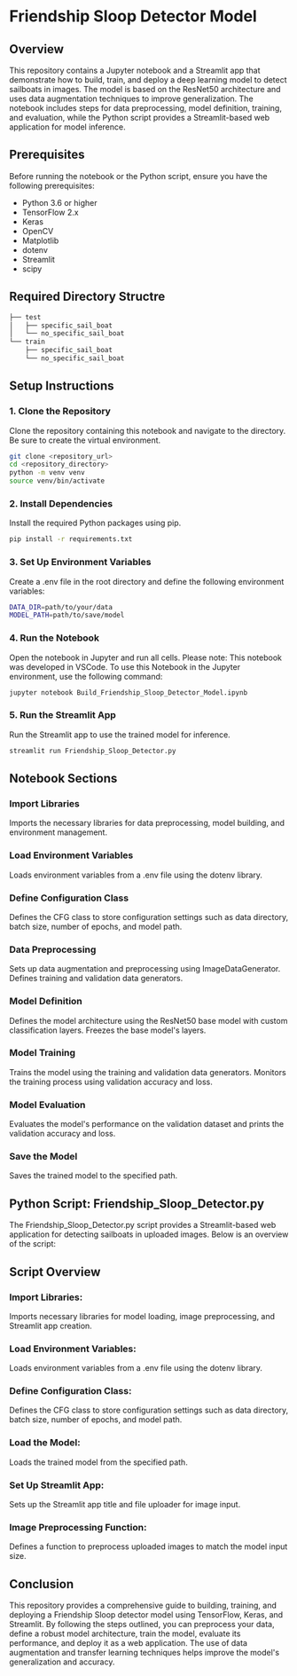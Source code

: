 # Friendship Sloop Detector Model

## Overview

This repository contains a Jupyter notebook and a Streamlit app that demonstrate how to build, train, and deploy a deep learning model to detect sailboats in images. The model is based on the ResNet50 architecture and uses data augmentation techniques to improve generalization. The notebook includes steps for data preprocessing, model definition, training, and evaluation, while the Python script provides a Streamlit-based web application for model inference.

## Prerequisites

Before running the notebook or the Python script, ensure you have the following prerequisites:

- Python 3.6 or higher
- TensorFlow 2.x
- Keras
- OpenCV
- Matplotlib
- dotenv
- Streamlit
- scipy

## Required Directory Structre

```bash
├── test
│   ├── specific_sail_boat
│   └── no_specific_sail_boat
└── train
    ├── specific_sail_boat
    └── no_specific_sail_boat
```

## Setup Instructions

### 1. Clone the Repository
Clone the repository containing this notebook and navigate to the directory. Be sure to create the virtual environment.
```bash
git clone <repository_url>
cd <repository_directory>
python -m venv venv
source venv/bin/activate
```

### 2. Install Dependencies
Install the required Python packages using pip.
```bash
pip install -r requirements.txt
```

### 3. Set Up Environment Variables
Create a .env file in the root directory and define the following environment variables:
```bash
DATA_DIR=path/to/your/data
MODEL_PATH=path/to/save/model
```

### 4. Run the Notebook
Open the notebook in Jupyter and run all cells. Please note: This notebook was developed in VSCode. To use this Notebook in the Jupyter environment, use the following command:
```bash
jupyter notebook Build_Friendship_Sloop_Detector_Model.ipynb
```

### 5. Run the Streamlit App
Run the Streamlit app to use the trained model for inference.
```bash
streamlit run Friendship_Sloop_Detector.py
```

## Notebook Sections

### Import Libraries
Imports the necessary libraries for data preprocessing, model building, and environment management.

### Load Environment Variables
Loads environment variables from a .env file using the dotenv library.

### Define Configuration Class
Defines the CFG class to store configuration settings such as data directory, batch size, number of epochs, and model path.

### Data Preprocessing
Sets up data augmentation and preprocessing using ImageDataGenerator. Defines training and validation data generators.

### Model Definition
Defines the model architecture using the ResNet50 base model with custom classification layers. Freezes the base model's layers.

### Model Training
Trains the model using the training and validation data generators. Monitors the training process using validation accuracy and loss.

### Model Evaluation
Evaluates the model's performance on the validation dataset and prints the validation accuracy and loss.

### Save the Model
Saves the trained model to the specified path.

## Python Script: Friendship_Sloop_Detector.py

The Friendship_Sloop_Detector.py script provides a Streamlit-based web application for detecting sailboats in uploaded images. Below is an overview of the script:

## Script Overview

### Import Libraries:

Imports necessary libraries for model loading, image preprocessing, and Streamlit app creation.

### Load Environment Variables:

Loads environment variables from a .env file using the dotenv library.

### Define Configuration Class:

Defines the CFG class to store configuration settings such as data directory, batch size, number of epochs, and model path.

### Load the Model:

Loads the trained model from the specified path.

### Set Up Streamlit App:

Sets up the Streamlit app title and file uploader for image input.

### Image Preprocessing Function:

Defines a function to preprocess uploaded images to match the model input size.

## Conclusion
This repository provides a comprehensive guide to building, training, and deploying a Friendship Sloop detector model using TensorFlow, Keras, and Streamlit. By following the steps outlined, you can preprocess your data, define a robust model architecture, train the model, evaluate its performance, and deploy it as a web application. The use of data augmentation and transfer learning techniques helps improve the model's generalization and accuracy.